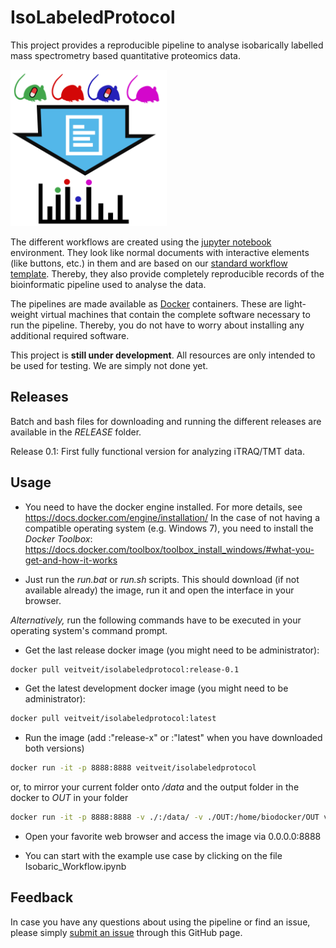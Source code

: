 # IsoLabeledProtocol

This project provides a reproducible pipeline to analyse isobarically labelled mass spectrometry based quantitative proteomics data.

<img src="./misc/iso_protocol.svg" width=250 />

The different workflows are created using the [jupyter notebook](http://jupyter.org) environment. They look like normal documents with interactive elements (like buttons, etc.) in them and are based on our [standard workflow template](https://github.com/ProtProtocols/protprotocols_template). Thereby, they also provide completely reproducible records of the bioinformatic pipeline used to analyse the data.

The pipelines are made available as [Docker](https://www.docker.com) containers. These are light-weight virtual machines that contain the complete software necessary to run the pipeline. Thereby, you do not have to worry about installing any additional required software.

This project is **still under development**. All resources are only intended to be used for testing. We are simply not done yet.

## Releases
Batch and bash files for downloading and running the different releases are available in the _RELEASE_ folder.

Release 0.1: First fully functional version for analyzing iTRAQ/TMT data.

## Usage
- You need to have the docker engine installed. For more details, see https://docs.docker.com/engine/installation/
  In the case of not having a compatible operating system (e.g. Windows 7), you need to install the _Docker Toolbox_: https://docs.docker.com/toolbox/toolbox_install_windows/#what-you-get-and-how-it-works

- Just run the _run.bat_ or _run.sh_ scripts. This should download (if not available already) the image, run it and open the interface in your browser.


_Alternatively,_  run the following commands have to be executed in your operating system's command prompt.

- Get the last release docker image (you might need to be administrator): 
```bash
docker pull veitveit/isolabeledprotocol:release-0.1
```
- Get the latest development docker image (you might need to be administrator): 
```bash
docker pull veitveit/isolabeledprotocol:latest
```

- Run the image (add :"release-x" or :"latest" when you have downloaded both versions)
```bash
docker run -it -p 8888:8888 veitveit/isolabeledprotocol
```
or, to mirror your current folder onto _/data_ and the output folder in the docker to _OUT_ in your folder
```bash
docker run -it -p 8888:8888 -v ./:/data/ -v ./OUT:/home/biodocker/OUT veitveit/isolabeledprotocol
```


- Open your favorite web browser and access the image via 0.0.0.0:8888

- You can start with the example use case by clicking on the file Isobaric_Workflow.ipynb

## Feedback

In case you have any questions about using the pipeline or find an issue, please simply [submit an issue](https://github.com/ProtProtocols/IsoLabeledProtocol/issues) through this GitHub page.
